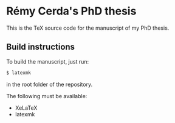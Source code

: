 # Rémy Cerda's PhD thesis

This is the TeX source code for the manuscript of my PhD thesis.


## Build instructions

To build the manuscript, just run:
```sh
$ latexmk
```
in the root folder of the repository.

The following must be available:
- XeLaTeX
- latexmk
